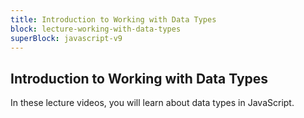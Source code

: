 ```yaml
---
title: Introduction to Working with Data Types
block: lecture-working-with-data-types
superBlock: javascript-v9
---
```


## Introduction to Working with Data Types

In these lecture videos, you will learn about data types in JavaScript.
